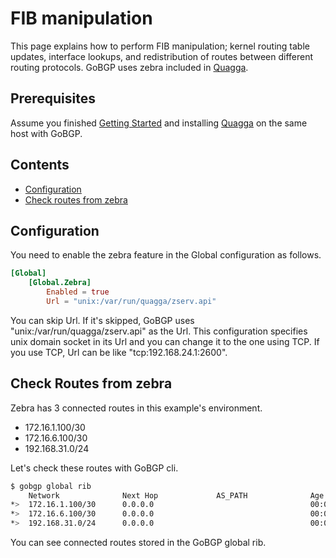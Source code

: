 # FIB manipulation

This page explains how to perform FIB manipulation; kernel routing
table updates, interface lookups, and redistribution of routes between
different routing protocols. GoBGP uses zebra included in
[Quagga](http://www.nongnu.org/quagga/).

## Prerequisites

Assume you finished [Getting Started](https://github.com/osrg/gobgp/blob/master/docs/sources/getting-started.md) and installing [Quagga](http://www.nongnu.org/quagga/) on the same host with GoBGP.

## Contents
- [Configuration](#section0)
- [Check routes from zebra](#section1)

## <a name="section0"> Configuration
You need to enable the zebra feature in the Global configuration as follows.

```toml
[Global]
    [Global.Zebra]
        Enabled = true
        Url = "unix:/var/run/quagga/zserv.api"

```

You can skip Url. If it's skipped, GoBGP uses "unix:/var/run/quagga/zserv.api" as the Url.
This configuration specifies unix domain socket in its Url and you can change it to the one using TCP.
If you use TCP, Url can be like "tcp:192.168.24.1:2600".


## <a name="section1">Check Routes from zebra

Zebra has 3 connected routes in this example's environment.
 - 172.16.1.100/30
 - 172.16.6.100/30
 - 192.168.31.0/24

Let's check these routes with GoBGP cli.

```bash
$ gobgp global rib
    Network              Next Hop             AS_PATH              Age        Attrs
*>  172.16.1.100/30      0.0.0.0                                   00:00:02   [{Origin: i} {Med: 1}]
*>  172.16.6.100/30      0.0.0.0                                   00:00:02   [{Origin: i} {Med: 1}]
*>  192.168.31.0/24      0.0.0.0                                   00:00:02   [{Origin: i} {Med: 1}]
```

You can see connected routes stored in the GoBGP global rib.

